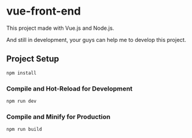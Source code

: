 # vue-front-end

This project made with Vue.js and Node.js.

And still in development, your guys can help me to develop this project.

## Project Setup

```sh
npm install
```

### Compile and Hot-Reload for Development

```sh
npm run dev
```

### Compile and Minify for Production

```sh
npm run build
```
